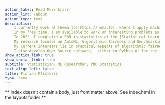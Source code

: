 ```yaml
---
action_label: Read More &rarr;
action_link: /about
action_type: text
description: 
    I currently work at [hema.to](https://hema.to), where I apply machine learning to build diagnostic support for blood cancer diagnosis and monitoring.
    In my free time, I am available to work on interesting problems as a freelance data science consultant.
    In 2022, I completed a PhD in statistics at the [Statistical Learning and Data Science](https://www.slds.stat.uni-muenchen.de/) chair at [LMU Munich](https://www.lmu.de/en/index.html) supervised by [Bernd Bischl](https://www.slds.stat.uni-muenchen.de/people/bischl/).
    My research focuses on AutoML, Algorithmic Fairness and Benchmarking. 
    My current interests lie in practical aspects of algorithmic fairness and how practitioners can be enabled to develop more equitable algorithms.
    I also develop Open Source software,  either in Python or for the [mlr3](https://github.com/mlr-org/mlr3) ecosystem in R.
show_action_link: true
show_social_links: true
subtitle: Statistician, ML Researcher, PhD Statistics
text_align_left: false
title: Florian Pfisterer
type: home
---
```


** index doesn't contain a body, just front matter above.
See index.html in the layouts folder **
